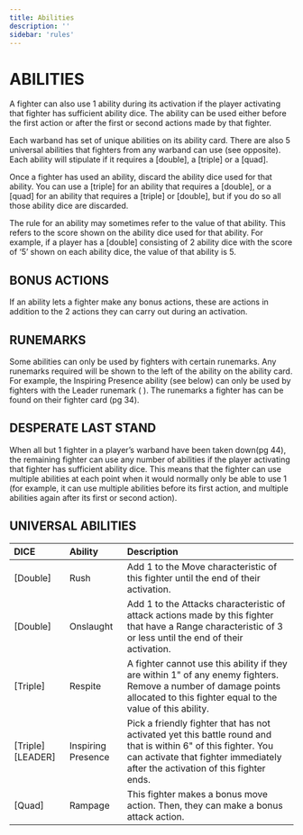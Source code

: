 ```yaml
---
title: Abilities
description: ''
sidebar: 'rules'
---
```

# ABILITIES

A fighter can also use 1 ability during its activation if the player activating that fighter has sufficient ability dice. The ability can be used either before the first action or after the first or second actions made by that fighter.

Each warband has set of unique abilities on its ability card. There are also 5 universal abilities that fighters from any warband can use (see opposite). Each ability will stipulate if it requires a [double], a [triple] or a [quad].

Once a fighter has used an ability, discard the ability dice used for that ability. You can use a [triple] for an ability that requires a [double], or a [quad] for an ability that requires a [triple] or [double], but if you do so all those ability dice are discarded.

The rule for an ability may sometimes refer to the value of that ability. This refers to the score shown on the ability dice used for that ability. For example, if a player has a [double] consisting of 2 ability dice with the score of ‘5’ shown on each ability dice, the value of that ability is 5.

## BONUS ACTIONS

If an ability lets a fighter make any bonus actions, these are actions in addition to the 2 actions they can carry out during an activation.

## RUNEMARKS

Some abilities can only be used by fighters with certain runemarks. Any runemarks required will be shown to the left of the ability on the ability card. For example, the Inspiring Presence ability (see below) can only be used by fighters with the Leader runemark ( ). The runemarks a fighter has can be found on their fighter card (pg 34).

## DESPERATE LAST STAND

When all but 1 fighter in a player’s warband have been taken down(pg 44), the remaining fighter can use any number of abilities if the player activating that fighter has sufficient ability dice. This means that the fighter can use multiple abilities at each point when it would normally only be able to use 1 (for example, it can use multiple abilities before its first action, and multiple abilities again after its first or second action).

## UNIVERSAL ABILITIES

| DICE | Ability | Description |
| :----- | :----- | :----- |
| [Double] | Rush | Add 1 to the Move characteristic of this fighter until the end of their activation. |
| [Double] | Onslaught | Add 1 to the Attacks characteristic of attack actions made by this fighter that have a Range characteristic of 3 or less until the end of their activation. |
| [Triple] | Respite | A fighter cannot use this ability if they are within 1" of any enemy fighters. Remove a number of damage points allocated to this fighter equal to the value of this ability. |
| [Triple] [LEADER] | Inspiring Presence | Pick a friendly fighter that has not activated yet this battle round and that is within 6" of this fighter. You can activate that fighter immediately after the activation of this fighter ends. |
| [Quad] | Rampage |  This fighter makes a bonus move action. Then, they can make a bonus attack action. |
